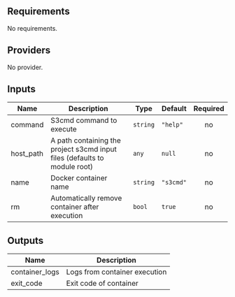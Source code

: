 ## Requirements

No requirements.

## Providers

No provider.

## Inputs

| Name | Description | Type | Default | Required |
|------|-------------|------|---------|:--------:|
| command | S3cmd command to execute | `string` | `"help"` | no |
| host\_path | A path containing the project s3cmd input files (defaults to module root) | `any` | `null` | no |
| name | Docker container name | `string` | `"s3cmd"` | no |
| rm | Automatically remove container after execution | `bool` | `true` | no |

## Outputs

| Name | Description |
|------|-------------|
| container\_logs | Logs from container execution |
| exit\_code | Exit code of container |

